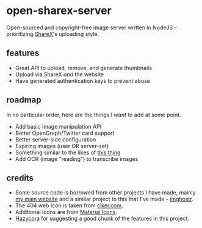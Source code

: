 # open-sharex-server
Open-sourced and copyright-free image server written in NodeJS - prioritizing [ShareX](https://getsharex.com/)'s uploading style.

## features
- Great API to upload, remove, and generate thumbnails
- Upload via ShareX *and* the website
- Have generated authentication keys to prevent abuse

## roadmap
In no particular order, here are the things I *want* to add at some point.

- Add basic image manipulation API
- Better OpenGraph/Twitter card support
- Better server-side configuration
- Expiring images (user OR server-set)
- Something similar to the likes of [this thing](https://img.hazy.su/)
- Add OCR (image "reading") to transcribe images

## credits

- Some source code is borrowed from other projects I have made, mainly [my main website](//nrmn.top) and a similar project to this that I've made - [imghostr](https://github.com/normanlol/imghostr).
- The 404 web icon is taken from [clker.com](http://www.clker.com/cliparts/J/h/C/1/o/C/broken-file-icon-th.png).
- Additional icons are from [Material Icons](https://material.io/icons/).
- [Hazycora](https://hazycora.com) for suggesting a good chunk of the features in this project.